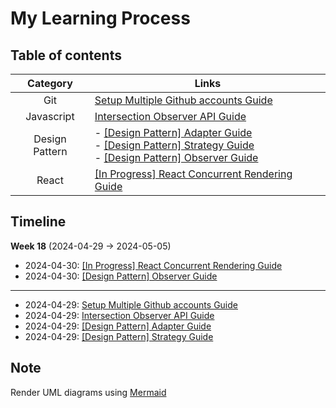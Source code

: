 # My Learning Process

## Table of contents
| Category | Links |
| :--------: | ------- |
| Git | [Setup Multiple Github accounts Guide](https://github.com/DinhSonHai/Learning/blob/main/2024-Week-18/Setup-multiple-github-accounts.md) |
| Javascript  | [Intersection Observer API Guide](https://github.com/DinhSonHai/Learning/blob/main/2024-Week-18/Intersection-Observer-API.md) |
| Design Pattern  | - [[Design Pattern] Adapter Guide](https://github.com/DinhSonHai/Learning/blob/main/2024-Week-18/[Design-Pattern]-Adapter.md)<br />- [[Design Pattern] Strategy Guide](https://github.com/DinhSonHai/Learning/blob/main/2024-Week-18/[Design-Pattern]-Strategy.md)<br />- [[Design Pattern] Observer Guide](https://github.com/DinhSonHai/Learning/blob/main/2024-Week-18/[Design-Pattern]-Observer.md) |
| React | [[In Progress] React Concurrent Rendering Guide](https://github.com/DinhSonHai/Learning/blob/main/2024-Week-18/React-Concurrent-Rendering.md) |

## Timeline
**Week 18** (2024-04-29 -> 2024-05-05)
- 2024-04-30: [[In Progress] React Concurrent Rendering Guide](https://github.com/DinhSonHai/Learning/blob/main/2024-Week-18/React-Concurrent-Rendering.md)
- 2024-04-30: [[Design Pattern] Observer Guide](https://github.com/DinhSonHai/Learning/blob/main/2024-Week-18/[Design-Pattern]-Observer.md)
---
- 2024-04-29: [Setup Multiple Github accounts Guide](https://github.com/DinhSonHai/Learning/blob/main/2024-Week-18/Setup-multiple-github-accounts.md)
- 2024-04-29: [Intersection Observer API Guide](https://github.com/DinhSonHai/Learning/blob/main/2024-Week-18/Intersection-Observer-API.md)
- 2024-04-29: [[Design Pattern] Adapter Guide](https://github.com/DinhSonHai/Learning/blob/main/2024-Week-18/[Design-Pattern]-Adapter.md)
- 2024-04-29: [[Design Pattern] Strategy Guide](https://github.com/DinhSonHai/Learning/blob/main/2024-Week-18/[Design-Pattern]-Strategy.md)

## Note
Render UML diagrams using [Mermaid](https://mermaidjs.github.io/)
